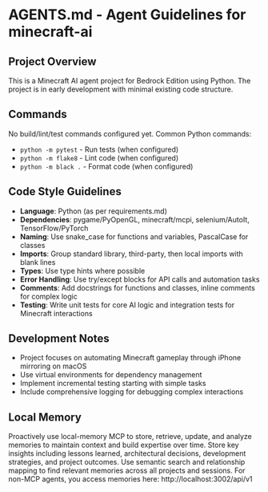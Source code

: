 # AGENTS.md - Agent Guidelines for minecraft-ai

## Project Overview
This is a Minecraft AI agent project for Bedrock Edition using Python. The project is in early development with minimal existing code structure.

## Commands
No build/lint/test commands configured yet. Common Python commands:
- `python -m pytest` - Run tests (when configured)
- `python -m flake8` - Lint code (when configured)
- `python -m black .` - Format code (when configured)

## Code Style Guidelines
- **Language**: Python (as per requirements.md)
- **Dependencies**: pygame/PyOpenGL, minecraft/mcpi, selenium/AutoIt, TensorFlow/PyTorch
- **Naming**: Use snake_case for functions and variables, PascalCase for classes
- **Imports**: Group standard library, third-party, then local imports with blank lines
- **Types**: Use type hints where possible
- **Error Handling**: Use try/except blocks for API calls and automation tasks
- **Comments**: Add docstrings for functions and classes, inline comments for complex logic
- **Testing**: Write unit tests for core AI logic and integration tests for Minecraft interactions

## Development Notes
- Project focuses on automating Minecraft gameplay through iPhone mirroring on macOS
- Use virtual environments for dependency management
- Implement incremental testing starting with simple tasks
- Include comprehensive logging for debugging complex interactions

## Local Memory

Proactively use local-memory MCP to store, retrieve, update, and analyze memories to maintain context and build expertise over time. Store key insights including lessons learned, architectural decisions, development strategies, and project outcomes. Use semantic search and relationship mapping to find relevant memories across all projects and sessions. For non-MCP agents, you access memories here: http://localhost:3002/api/v1